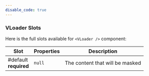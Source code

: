 ```yaml
---
disable_code: true
---
```


### VLoader Slots

Here is the full slots available for `<VLoader />` component:

| Slot                       | Properties                          | Description                     |
| -------------------------- | ----------------------------------- | ------------------------------- |
| #default<br />**required** | <span class="is-null">`null`</span> | The content that will be masked |
